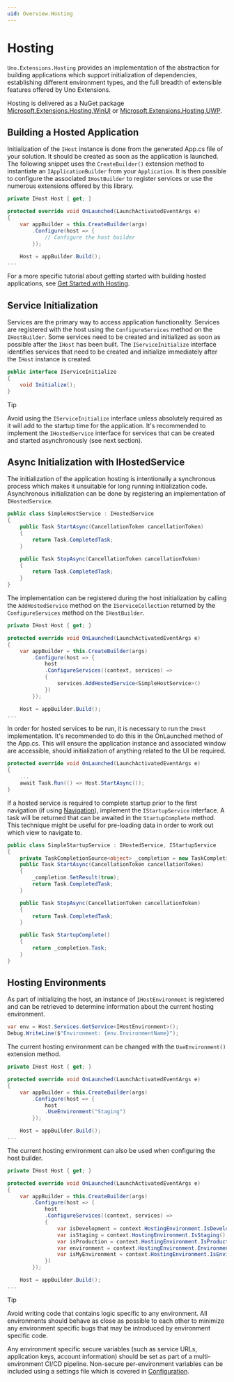 ```yaml
---
uid: Overview.Hosting
---
```

# Hosting

`Uno.Extensions.Hosting` provides an implementation of the abstraction for building applications which support initialization of dependencies, establishing different environment types, and the full breadth of extensible features offered by Uno Extensions.

Hosting is delivered as a NuGet package [Microsoft.Extensions.Hosting.WinUI](https://www.nuget.org/packages/Uno.Extensions.Hosting.WinUI) or [Microsoft.Extensions.Hosting.UWP](https://www.nuget.org/packages/Uno.Extensions.Hosting.UWP).

## Building a Hosted Application

Initialization of the `IHost` instance is done from the generated App.cs file of your solution. It should be created as soon as the application is launched. The following snippet uses the `CreateBuilder()` extension method to instantiate an `IApplicationBuilder` from your `Application`. It is then possible to configure the associated `IHostBuilder` to register services or use the numerous extensions offered by this library.

```csharp
private IHost Host { get; }

protected override void OnLaunched(LaunchActivatedEventArgs e)
{
    var appBuilder = this.CreateBuilder(args)
        .Configure(host => {
            // Configure the host builder
        });

    Host = appBuilder.Build();
...
```

For a more specific tutorial about getting started with building hosted applications, see [Get Started with Hosting](xref:Learn.Tutorials.Hosting.HowToHostingSetup).

## Service Initialization

Services are the primary way to access application functionality. Services are registered with the host using the `ConfigureServices` method on the `IHostBuilder`. Some services need to be created and initialized as soon as possible after the `IHost` has been built. The `IServiceInitialize` interface identifies services that need to be created and initialize immediately after the `IHost` instance is created.

```csharp 
public interface IServiceInitialize
{
	void Initialize();
}
```

> [!TIP]
> Avoid using the `IServiceInitialize` interface unless absolutely required as it will add to the startup time for the application. It's recommended to implement the `IHostedService` interface for services that can be created and started asynchronously (see next section).


## Async Initialization with IHostedService

The initialization of the application hosting is intentionally a synchronous process which makes it unsuitable for long running initialization code. Asynchronous initialization can be done by registering an implementation of `IHostedService`.

```csharp
public class SimpleHostService : IHostedService
{
    public Task StartAsync(CancellationToken cancellationToken)
    {
        return Task.CompletedTask;
    }

    public Task StopAsync(CancellationToken cancellationToken)
    {
        return Task.CompletedTask;
    }
}
```

The implementation can be registered during the host initialization by calling the `AddHostedService` method on the `IServiceCollection` returned by the `ConfigureServices` method on the `IHostBuilder`.

```csharp
private IHost Host { get; }

protected override void OnLaunched(LaunchActivatedEventArgs e)
{
    var appBuilder = this.CreateBuilder(args)
        .Configure(host => {
            host
            .ConfigureServices((context, services) => 
            { 
                services.AddHostedService<SimpleHostService>()
            })
        });

    Host = appBuilder.Build();
...
```

In order for hosted services to be run, it is necessary to run the `IHost` implementation. It's recommended to do this in the OnLaunched method of the App.cs. This will ensure the application instance and associated window are accessible, should initialization of anything related to the UI be required.

```csharp
protected override void OnLaunched(LaunchActivatedEventArgs e)
{
    ...
    await Task.Run(() => Host.StartAsync());
}
```

If a hosted service is required to complete startup prior to the first navigation (if using [Navigation](xref:Overview.Navigation)), implement the `IStartupService` interface. A task will be returned that can be awaited in the `StartupComplete` method. This technique might be useful for pre-loading data in order to work out which view to navigate to.

```csharp
public class SimpleStartupService : IHostedService, IStartupService
{
	private TaskCompletionSource<object> _completion = new TaskCompletionSource<object>();
	public Task StartAsync(CancellationToken cancellationToken)
	{
		_completion.SetResult(true);
		return Task.CompletedTask;
	}

	public Task StopAsync(CancellationToken cancellationToken)
	{
		return Task.CompletedTask;
	}

	public Task StartupComplete()
	{
		return _completion.Task;
	}
}
```

## Hosting Environments

As part of initializing the host, an instance of `IHostEnvironment` is registered and can be retrieved to determine information about the current hosting environment.

```csharp
var env = Host.Services.GetService<IHostEnvironment>();
Debug.WriteLine($"Environment: {env.EnvironmentName}");
```

The current hosting environment can be changed with the `UseEnvironment()` extension method.

```csharp
private IHost Host { get; }

protected override void OnLaunched(LaunchActivatedEventArgs e)
{
    var appBuilder = this.CreateBuilder(args)
        .Configure(host => {
            host
            .UseEnvironment("Staging")
        });

    Host = appBuilder.Build();
...
```

The current hosting environment can also be used when configuring the host builder.

```csharp
private IHost Host { get; }

protected override void OnLaunched(LaunchActivatedEventArgs e)
{
    var appBuilder = this.CreateBuilder(args)
        .Configure(host => {
            host
            .ConfigureServices((context, services) => 
            { 
                var isDevelopment = context.HostingEnvironment.IsDevelopment();
                var isStaging = context.HostingEnvironment.IsStaging();
                var isProduction = context.HostingEnvironment.IsProduction();
                var environment = context.HostingEnvironment.EnvironmentName;
                var isMyEnvironment = context.HostingEnvironment.IsEnvironment("MyEnvironment");
            })
        });

    Host = appBuilder.Build();
...
```

> [!TIP]
> Avoid writing code that contains logic specific to any environment. All environments should behave as close as possible to each other to minimize any environment specific bugs that may be introduced by environment specific code.
>
> Any environment specific secure variables (such as service URLs, application keys, account information) should be set as part of a multi-environment CI/CD pipeline. Non-secure per-environment variables can be included using a settings file which is covered in [Configuration](xref:Overview.Configuration).  
